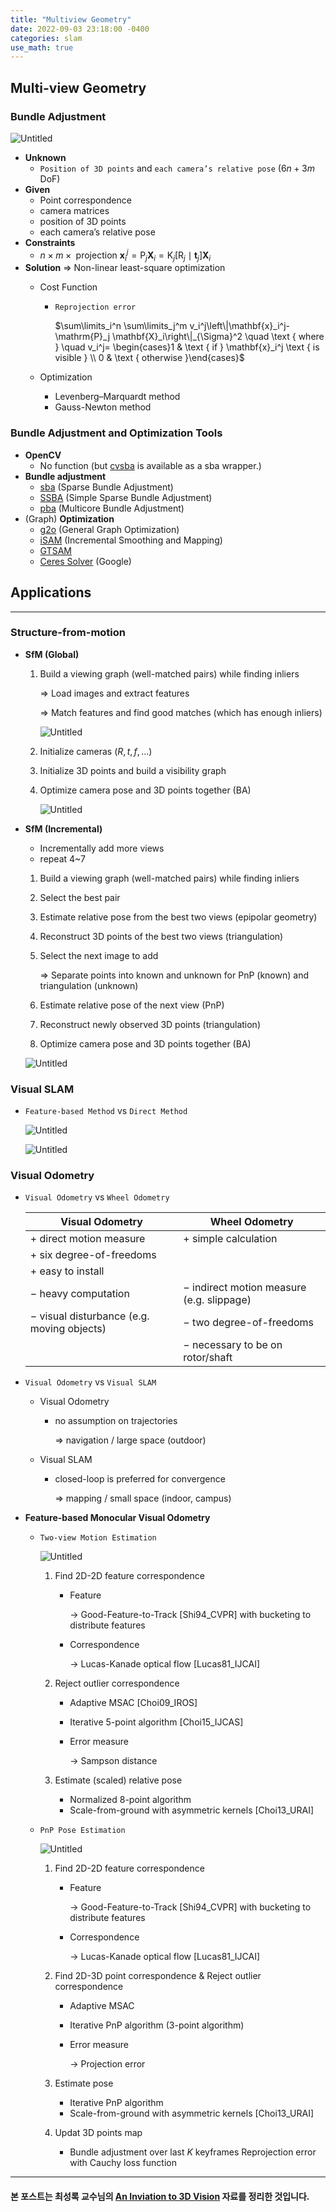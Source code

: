 ```yaml
---
title: "Multiview Geometry"
date: 2022-09-03 23:18:00 -0400
categories: slam
use_math: true
---
```


## Multi-view Geometry

### Bundle Adjustment

![Untitled](/assets/images/Multi-view%20Geometry%204c25e6aa341742a197980bf0d7efe0c1/Untitled.png)

- **Unknown**
    - `Position of 3D points` and `each camera’s relative pose` ($6n+3m$ DoF)
- **Given**
    - Point correspondence
    - camera matrices
    - position of 3D points
    - each camera’s relative pose
- **Constraints**
    - $n \times m \times \text { projection } \mathbf{x}_i^j=\mathrm{P}_j \mathbf{X}_i=\mathrm{K}_j\left[\mathrm{R}_j \mid \mathbf{t}_j\right] \mathbf{X}_i$
- **Solution** ⇒ Non-linear least-square optimization
    - Cost Function
        - `Reprojection error`
            
            $\sum\limits_i^n \sum\limits_j^m v_i^j\left\|\mathbf{x}_i^j-\mathrm{P}_j \mathbf{X}_i\right\|_{\Sigma}^2 \quad \text { where } \quad v_i^j= \begin{cases}1 & \text { if } \mathbf{x}_i^j \text { is visible } \\ 0 & \text { otherwise }\end{cases}$
            
    - Optimization
        - Levenberg–Marquardt method
        - Gauss-Newton method

### Bundle Adjustment and Optimization Tools

- **OpenCV**
    - No function (but [cvsba](https://github.com/willdzeng/cvsba) is available as a sba wrapper.)
- **Bundle adjustment**
    - [sba](http://users.ics.forth.gr/~lourakis/sba/) (Sparse Bundle Adjustment)
    - [SSBA](https://github.com/chzach/SSBA/) (Simple Sparse Bundle Adjustment)
    - [pba](http://grail.cs.washington.edu/projects/mcba/) (Multicore Bundle Adjustment)
- (Graph) **Optimization**
    - [g2o](https://github.com/RainerKuemmerle/g2o) (General Graph Optimization)
    - [iSAM](http://people.csail.mit.edu/kaess/isam/) (Incremental Smoothing and Mapping)
    - [GTSAM](https://bitbucket.org/gtborg/gtsam/src/develop/)
    - [Ceres Solver](http://ceres-solver.org/) (Google)

## Applications

---

### Structure-from-motion

- **SfM (Global)**
    1. Build a viewing graph (well-matched pairs) while finding inliers
        
        ⇒ Load images and extract features
        
        ⇒ Match features and find good matches (which has enough inliers)
        
        ![Untitled](/assets/images/Multi-view%20Geometry%204c25e6aa341742a197980bf0d7efe0c1/Untitled%201.png)
        
    2. Initialize cameras ($R, t, f, ...$)
    3. Initialize 3D points and build a visibility graph
    4. Optimize camera pose and 3D points together (BA)
        
        ![Untitled](/assets/images/Multi-view%20Geometry%204c25e6aa341742a197980bf0d7efe0c1/Untitled%202.png)
        

- **SfM (Incremental)**
    - Incrementally add more views
    - repeat 4~7
    1. Build a viewing graph (well-matched pairs) while finding inliers
    2. Select the best pair
    3. Estimate relative pose from the best two views (epipolar geometry)
    4. Reconstruct 3D points of the best two views (triangulation)
    5. Select the next image to add
        
        ⇒ Separate points into known and unknown for PnP (known) and triangulation (unknown)
        
    6. Estimate relative pose of the next view (PnP)
    7. Reconstruct newly observed 3D points (triangulation)
    8. Optimize camera pose and 3D points together (BA)
    
    ![Untitled](/assets/images/Multi-view%20Geometry%204c25e6aa341742a197980bf0d7efe0c1/Untitled%203.png)
    

### Visual SLAM

- `Feature-based Method` vs `Direct Method`
    
    ![Untitled](/assets/images/Multi-view%20Geometry%204c25e6aa341742a197980bf0d7efe0c1/Untitled%204.png)
    
    ![Untitled](/assets/images/Multi-view%20Geometry%204c25e6aa341742a197980bf0d7efe0c1/Untitled%205.png)
    

### Visual Odometry

- `Visual Odometry` vs `Wheel Odometry`
    
    
    | Visual Odometry | Wheel Odometry |
    | --- | --- |
    | + direct motion measure | + simple calculation |
    | + six degree-of-freedoms |  |
    | + easy to install |  |
    | − heavy computation | − indirect motion measure (e.g. slippage) |
    | − visual disturbance (e.g. moving objects) | − two degree-of-freedoms |
    |  | − necessary to be on rotor/shaft |

- `Visual Odometry` vs `Visual SLAM`
    - Visual Odometry
        - no assumption on trajectories
            
            ⇒ navigation / large space (outdoor)
            
    - Visual SLAM
        - closed-loop is preferred for convergence
            
            ⇒ mapping / small space (indoor, campus)
            

- **Feature-based Monocular Visual Odometry**
    - `Two-view Motion Estimation`
        
        ![Untitled](/assets/images/Multi-view%20Geometry%204c25e6aa341742a197980bf0d7efe0c1/Untitled%206.png)
        
        1. Find 2D-2D feature correspondence
            - Feature
                
                → Good-Feature-to-Track [Shi94_CVPR] with bucketing to distribute features
                
            - Correspondence
                
                → Lucas-Kanade optical flow [Lucas81_IJCAI]
                
        2. Reject outlier correspondence
            - Adaptive MSAC [Choi09_IROS]
            - Iterative 5-point algorithm [Choi15_IJCAS]
            - Error measure
                
                → Sampson distance
                
        3. Estimate (scaled) relative pose
            - Normalized 8-point algorithm
            - Scale-from-ground with asymmetric kernels [Choi13_URAI]
    - `PnP Pose Estimation`
        
        ![Untitled](/assets/images/Multi-view%20Geometry%204c25e6aa341742a197980bf0d7efe0c1/Untitled%207.png)
        
        1. Find 2D-2D feature correspondence
            - Feature
                
                → Good-Feature-to-Track [Shi94_CVPR] with bucketing to distribute features
                
            - Correspondence
                
                → Lucas-Kanade optical flow [Lucas81_IJCAI]
                
        2. Find 2D-3D point correspondence & Reject outlier correspondence
            - Adaptive MSAC
            - Iterative PnP algorithm (3-point algorithm)
            - Error measure
                
                → Projection error
                
        3. Estimate pose
            - Iterative PnP algorithm
            - Scale-from-ground with asymmetric kernels [Choi13_URAI]
        4. Updat 3D points map
            - Bundle adjustment over last $K$ keyframes Reprojection error with Cauchy loss function

---

#### 본 포스트는 최성록 교수님의 [An Inviation to 3D Vision](http://github.com/sunglok/3dv_tutorial) 자료를 정리한 것입니다.
